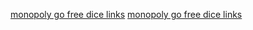 
<a href='https://cubecobra.com/cube/blog/e4da97ec-cd8d-41d5-bacc-6de8ec0c4a3e'>monopoly go free dice links</a>
<a href='https://cubecobra.com/cube/blog/6b249ca7-31c5-4f70-876c-96cd8374bcc6'>monopoly go free dice links</a>

